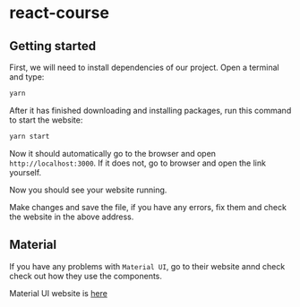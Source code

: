 # react-course

## Getting started

First, we will need to install dependencies of our project. Open a terminal and type:

```js
yarn
```

After it has finished downloading and installing packages, run this command to start the website:

```js
yarn start
```

Now it should automatically go to the browser and open `http://localhost:3000`. If it does not, go to browser and open the link yourself.

Now you should see your website running.

Make changes and save the file, if you have any errors, fix them and check the website in the above address.

## Material

If you have any problems with `Material UI`, go to their website annd check check out how they use the components.

Material UI website is [here](https://mui.com/getting-started/usage/)